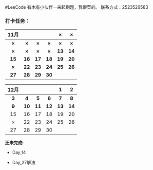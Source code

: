 #LeeCode
有木有小伙伴一来起刷题，我很菜的。
联系方式：2523526583

### 打卡任务：

| **11月** |        |        |        | **×**  | **×**  |
| :------: | :----: | :----: | :----: | :----: | :----: |
|  **×**   | **×**  | **×**  | **×**  | **×**  | **×**  |
|  **×**   | **×**  | **×**  | **×**  | **13** | **14** |
|  **15**  | **16** | **17** | **18** | **19** | **20** |
|  **×**   | **22** | **23** | **24** | **25** | **26** |
|  **27**  | **28** | **29** | **30** |        |        |

| **12月** |      |      |      | **1** | **2** |
| :------: | :--: | :--: | :--: | :---: | :--: |
|  **3**   | **4**| **5**| **6**| **7** | **8**|
|  **9**   |**10**|**11**|  **12**  |  **13**   |  **14**  |
|    15    |  16  |  17  |  18  |  19   |  20  |
|    ×     |  22  |  23  |  24  |  25   |  26  |
|    27    |  28  |  29  |  30  |       |      |

**还未完成:**

- Day_14

- Day_27解法

